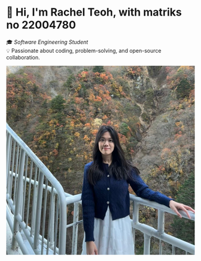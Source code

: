 # 👋 Hi, I'm Rachel Teoh, with matriks no 22004780

🎓 *Software Engineering Student*  
💡 Passionate about coding, problem-solving, and open-source collaboration.

![Profile Image](https://github.com/SoftwareMaintenanceEvolution/tutorial-1-rachelteoh14/blob/profile-upload/rachel_image.jpg?raw=true)
